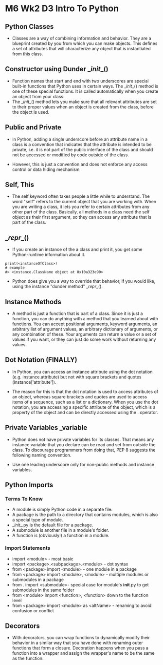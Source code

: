 # M6 Wk2 D3 Intro To Python

## Python Classes
- Classes are a way of combining information and behavior. They are a blueprint created by you from which you can make objects. This defines a set of attributes that will characterize any object that is instantiated from this class.

## Constructor using Dunder \__init__()
- Function names that start and end with two underscores are special built-in functions that Python uses in certain ways. The \__init__() method is one of these special functions. It is called automatically when you create an object from your class.
- The \__init__() method lets you make sure that all relevant attributes are set to their proper values when an object is created from the class, before the object is used.

## Public and Private
- In Python, adding a single underscore before an attribute name in a class is a convention that indicates that the attribute is intended to be private, i.e. it is not part of the public interface of the class and should not be accessed or modified by code outside of the class.

- However, this is just a convention and does not enforce any access control or data hiding mechanism

## Self, This
- The self keyword often takes people a little while to understand. The word "self" refers to the current object that you are working with. When you are writing a class, it lets you refer to certain attributes from any other part of the class. Basically, all methods in a class need the self object as their first argument, so they can access any attribute that is part of the class.

## \__repr__()
- If you create an instance of the a class and print it, you get some Python-runtime information about it.
```
print(<instanceOfClass>)
# example
#> <instance.ClassName object at 0x10a323e90>
```
- Python does give you a way to override that behavior, if you would like, using the instance "dunder method" \__repr__().

## Instance Methods
- A method is just a function that is part of a class. Since it is just a function, you can do anything with a method that you learned about with functions. You can accept positional arguments, keyword arguments, an arbitrary list of argument values, an arbitrary dictionary of arguments, or any combination of these. Your arguments can return a value or a set of values if you want, or they can just do some work without returning any values.

## Dot Notation (FINALLY)
- In Python, you can access an instance attribute using the dot notation (e.g. instance.attribute) but not with square brackets and quotes (instance['attribute']).

- The reason for this is that the dot notation is used to access attributes of an object, whereas square brackets and quotes are used to access items of a sequence, such as a list or a dictionary. When you use the dot notation, you are accessing a specific attribute of the object, which is a property of the object and can be directly accessed using the . operator.

## Private Variables _variable
- Python does not have private variables for its classes. That means any instance variable that you declare can be read and set from outside the class. To discourage programmers from doing that, PEP 8 suggests the following naming convention.

- Use one leading underscore only for non-public methods and instance variables.


## Python Imports
### Terms To Know
- A module is simply Python code in a separate file.
- A package is the path to a directory that contains modules, which is also a special type of module.
- \__init__.py is the default file for a package.
- A submodule is another file in a module's folder.
- A function is (obviously!) a function in a module.

### Import Statements
- import <module\> - most basic
- import <package\>.<subpackage\>.<module\> - dot syntax
- from <package\> import <module\> - one module in a package
- from <package\> import <module\>, <module\> - multiple modules or submodules in a package
- from . import <submodule\>- special case for module's __init__.py to get submodules in the same folder
- from <module\> import <function\>, <function\>  down to the function level
- from <package\> import <module\> as <altName\> - renaming to avoid confusion or conflict

## Decorators
- With decorators, you can wrap functions to dynamically modify their behavior in a similar way that you have done with renaming outer functions that form a closure. Decoration happens when you pass a function into a wrapper and assign the wrapper's name to be the same as the function.
